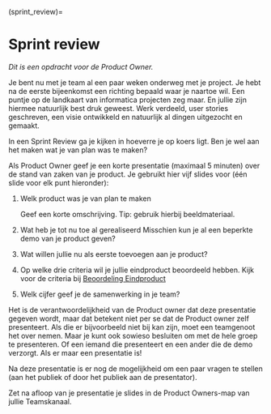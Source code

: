 (sprint_review)=
# Sprint review

*Dit is een opdracht voor de Product Owner.*

Je bent nu met je team al een paar weken onderweg met je project. Je hebt na de eerste bijeenkomst een richting bepaald waar je naartoe wil. Een puntje op de landkaart van informatica projecten zeg maar. En jullie zijn hiermee natuurlijk best druk geweest. Werk verdeeld, user stories geschreven, een visie ontwikkeld en natuurlijk al dingen uitgezocht en gemaakt.

In een Sprint Review ga je kijken in hoeverre je op koers ligt. Ben je wel aan het maken wat je van plan was te maken?

Als Product Owner geef je een korte presentatie (maximaal 5 minuten) over de stand van zaken van je product. Je gebruikt hier vijf slides voor (één slide voor elk punt hieronder):

1. Welk product was je van plan te maken

   Geef een korte omschrijving. Tip: gebruik hierbij beeldmateriaal.

2. Wat heb je tot nu toe al gerealiseerd
   Misschien kun je al een beperkte demo van je product geven?
3. Wat willen jullie nu als eerste toevoegen aan je product?
4. Op welke drie criteria wil je jullie eindproduct beoordeeld hebben.
   Kijk voor de criteria  bij [Beoordeling Eindproduct](beoordeling_eindproduct)
5. Welk cijfer geef je de samenwerking in je team?

Het is de verantwoordelijkheid van de Product owner dat deze presentatie gegeven wordt, maar dat betekent niet per se dat de Product owner zelf presenteert. Als die er bijvoorbeeld niet bij kan zijn, moet een teamgenoot het over nemen. Maar je kunt ook sowieso besluiten om met de hele groep te presenteren. Of een iemand die presenteert en een ander die de demo verzorgt. Als er maar een presentatie is!

Na deze presentatie is er nog de mogelijkheid om een paar vragen te stellen (aan het publiek of door het publiek aan de presentator).

Zet na afloop van je presentatie je slides in de Product Owners-map van jullie Teamskanaal.
